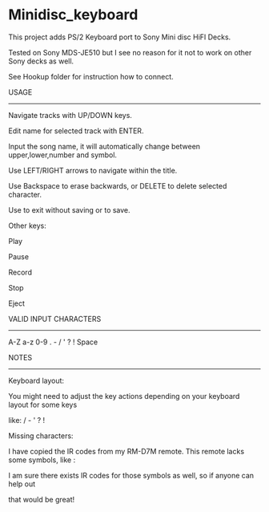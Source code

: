# Minidisc_keyboard

This project adds PS/2 Keyboard port to Sony Mini disc HiFI Decks.


Tested on Sony MDS-JE510 but I see no reason for it not to work on other Sony decks as well.

See Hookup folder for instruction how to connect.


USAGE

-----------------------------------------------------------------------------------------

Navigate tracks with UP/DOWN keys.

Edit name for selected track with ENTER.

Input the song name, it will automatically change between upper,lower,number and symbol.

Use LEFT/RIGHT arrows to navigate within the title.

Use Backspace to erase backwards, or DELETE to delete selected character.

Use <ESC> to exit without saving or <ENTER> to save.
  

Other keys:

<F1> Play
  
<F2> Pause
  
<F3> Record
  
<ESC> Stop
 
<F12> Eject
    

VALID INPUT CHARACTERS

-----------------------------------------------------------------------------------------

A-Z a-z 0-9 . - / ' ? ! Space



NOTES

-----------------------------------------------------------------------------------------

Keyboard layout:

You might need to adjust the key actions depending on your keyboard layout for some keys

like: / - ' ? !


Missing characters:

I have copied the IR codes from my RM-D7M remote. This remote lacks some symbols, like :

I am sure there exists IR codes for those symbols as well, so if anyone can help out

that would be great!

